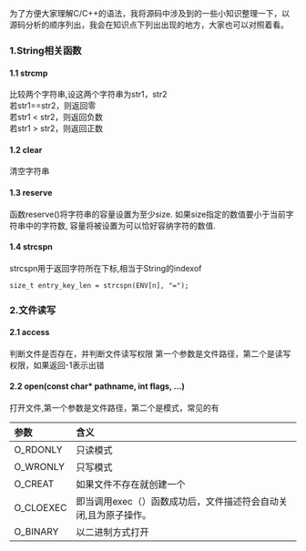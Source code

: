 为了方便大家理解C/C++的语法，我将源码中涉及到的一些小知识整理一下，以源码分析的顺序列出，我会在知识点下列出出现的地方，大家也可以对照着看。

### 1.String相关函数

#### 1.1 strcmp
比较两个字符串,设这两个字符串为str1，str2<br>
若str1==str2，则返回零<br>
若str1 < str2，则返回负数<br>
若str1 > str2，则返回正数<br>

#### 1.2 clear
清空字符串
#### 1.3 reserve
函数reserve()将字符串的容量设置为至少size. 如果size指定的数值要小于当前字符串中的字符数, 容量将被设置为可以恰好容纳字符的数值.
#### 1.4 strcspn
strcspn用于返回字符所在下标,相当于String的indexof
```
size_t entry_key_len = strcspn(ENV[n], "=");
```

### 2.文件读写
#### 2.1 access
判断文件是否存在，并判断文件读写权限
第一个参数是文件路径，第二个是读写权限，如果返回-1表示出错

#### 2.2 open(const char* pathname, int flags, ...) 

打开文件,第一个参数是文件路径，第二个是模式，常见的有

| 参数 | 含义 |
| :-- | :-- |
| O_RDONLY    |   只读模式 |
| O_WRONLY     |   只写模式 |
| O_CREAT      |   如果文件不存在就创建一个 |
| O_CLOEXEC     |  即当调用exec（）函数成功后，文件描述符会自动关闭,且为原子操作。 |
| O_BINARY     |   以二进制方式打开 |